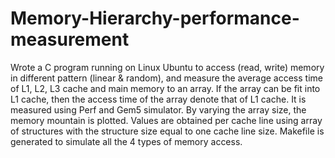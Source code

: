 # Memory-Hierarchy-performance-measurement
Wrote a C program running on Linux Ubuntu to access (read, write) memory in different pattern (linear &amp; random), and measure the average access time of L1, L2, L3 cache and main memory to an array. If the array can be fit into L1 cache, then the access time of the array denote that of L1 cache. It is measured using Perf and Gem5 simulator. By varying the array size, the memory mountain is plotted. Values are obtained per cache line using array of structures with the structure size equal to one cache line size. Makefile is generated to simulate all the 4 types of memory access.
